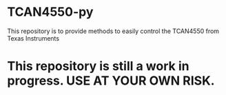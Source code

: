 # TCAN4550-py
 This repository is to provide methods to easily control the TCAN4550 from Texas Instruments

# This repository is still a work in progress. USE AT YOUR OWN RISK.